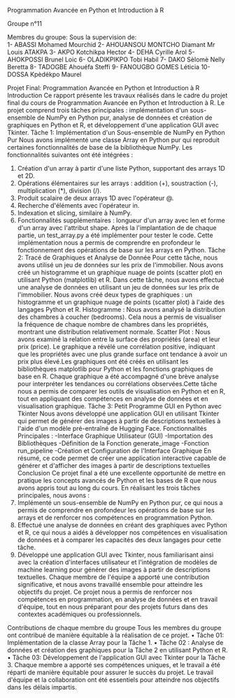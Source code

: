 

Programmation Avancée en Python et Introduction à R

 
Groupe n°11

Membres du groupe:                           			Sous la supervision de:                                   
1-	ABASSI Mohamed Mourchid
2-	AHOUANSOU MONTCHO Diamant			                   Mr Louis ATAKPA
3-	AKPO Kotchikpa Hector
4-	DEHA Cyrille Arol
5-	AHOKPOSSI Brunel Loic
6-	OLADIKPIKPO Tobi Habil 
7-	DAKO Sèlomè Nelly Beretta
8-	TADOGBE Ahouéfa Steffi
9-	FANOUGBO GOMES Léticia 
10-	DOSSA Kpèdékpo Maurel


Projet Final: Programmation Avancée en Python et Introduction à R
Introduction
Ce rapport présente les travaux réalisés dans le cadre du projet final du cours de Programmation Avancée en Python et Introduction à R. Le projet comprend trois tâches principales : implémentation d'un sous-ensemble de NumPy en Python pur, analyse de données et création de graphiques en Python et R, et développement d'une application GUI avec Tkinter.
Tâche 1: Implémentation d'un Sous-ensemble de NumPy en Python Pur
Nous avons implémenté une classe Array en Python pur qui reproduit certaines fonctionnalités de base de la bibliothèque NumPy. Les fonctionnalités suivantes ont été intégrées :
1.	Création d'un array à partir d'une liste Python, supportant des arrays 1D et 2D.
2.	Opérations élémentaires sur les arrays : addition (+), soustraction (-), multiplication (*), division (/).
3.	Produit scalaire de deux arrays 1D avec l'opérateur @.
4.	Recherche d'éléments avec l'opérateur in.
5.	Indexation et slicing, similaire à NumPy.
6.	Fonctionnalités supplémentaires : longueur d'un array avec len et forme d'un array avec l'attribut shape.
Après la l'implantation de  de chaque partie, un test_array.py a été implémenter pour tester le code.
Cette implémentation nous a permis de comprendre en profondeur le fonctionnement des opérations de base sur les arrays en Python.
Tâche 2: Tracé de Graphiques et Analyse de Donnée
Pour cette tâche, nous avons utilisé un jeu de données sur les prix de l'immobilier. Nous avons créé un histogramme et un graphique nuage de points (scatter plot) en utilisant Python (matplotlib) et R.
Dans cette tâche, nous avons effectué une analyse de données en utilisant un jeu de données sur les prix de l'immobilier. Nous avons créé deux types de graphiques : un histogramme et un graphique nuage de points (scatter plot) à l'aide des langages Python et R.
Histogramme : Nous avons analysé la distribution des chambres à coucher (bedrooms). Cela nous a permis de visualiser la fréquence de chaque nombre de chambres dans les propriétés, montrant une distribution relativement normale.
Scatter Plot : Nous avons examiné la relation entre la surface des propriétés (area) et leur prix (price). Le graphique a révélé une corrélation positive, indiquant que les propriétés avec une plus grande surface ont tendance à avoir un prix plus élevé.Les graphiques ont été créés en utilisant les bibliothèques matplotlib pour Python et les fonctions graphiques de base en R. Chaque graphique a été accompagné d'une brève analyse pour interpréter les tendances ou corrélations observées.Cette tâche nous a permis de comparer les outils de visualisation en Python et en R, tout en appliquant des compétences en analyse de données et en visualisation graphique.
Tâche 3: Petit Programme GUI en Python avec Tkinter
Nous avons développé une application GUI en utilisant Tkinter qui permet de générer des images à partir de descriptions textuelles à l'aide d'un modèle pré-entraîné de Hugging Face.
Fonctionnalités Principales :
-Interface Graphique Utilisateur (GUI) 
-Importation des Bibliothèques 
-Définition de la Fonction generate_image 
-Fonction run_pipeline 
-Création et Configuration de l'Interface Graphique
En résumé, ce code permet de créer une application interactive capable de générer et d'afficher des images à partir de descriptions textuelles
Conclusion
Ce projet final a été une excellente opportunité de mettre en pratique les concepts avancés de Python et les bases de R que nous avons appris tout au long du cours. En réalisant les trois tâches principales, nous avons :
1.	Implémenté un sous-ensemble de NumPy en Python pur, ce qui nous a permis de comprendre en profondeur les opérations de base sur les arrays et de renforcer nos compétences en programmation Python.
2.	Effectué une analyse de données en créant des graphiques avec Python et R, ce qui nous a aidés à développer nos compétences en visualisation de données et à comparer les capacités des deux langages pour cette tâche.
3.	Développé une application GUI avec Tkinter, nous familiarisant ainsi avec la création d'interfaces utilisateur et l'intégration de modèles de machine learning pour générer des images à partir de descriptions textuelles.
Chaque membre de l'équipe a apporté une contribution significative, et nous avons travaillé ensemble pour atteindre les objectifs du projet. Ce projet nous a permis de renforcer nos compétences en programmation, en analyse de données et en travail d'équipe, tout en nous préparant pour des projets futurs dans des contextes académiques ou professionnels.

Contributions de chaque membre du groupe
Tous les membres du groupe ont contribué de manière équitable à la réalisation de ce projet. 
•	Tâche 01: Implémentation de la classe Array pour la Tâche 1.
•	Tâche 02 : Analyse de données et création des graphiques pour la Tâche 2 en utilisant Python et R.
•	Tâche 03: Développement de l'application GUI avec Tkinter pour la Tâche 3.
Chaque membre a apporté ses compétences uniques, et le travail a été réparti de manière équitable pour assurer le succès du projet. Le travail d'équipe et la collaboration ont été essentiels pour atteindre nos objectifs dans les délais impartis.

